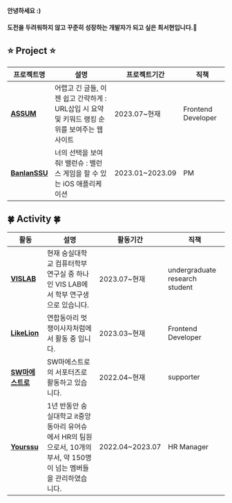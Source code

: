 #### 안녕하세요 :)
#### 도전을 두려워하지 않고 꾸준히 성장하는 개발자가 되고 싶은 최서현입니다.🐥


## ⭐️ Project ⭐️

|프로젝트명|설명|프로젝트기간|직책|
|---|---|---|---|
| [**ASSUM**](https://github.com/LikelionAssum) | 어렵고 긴 글들, 이젠 쉽고 간략하게 : URL삽입 시 요약 및 키워드 랭킹 순위를 보여주는 웹사이트 | 2023.07~현재 | Frontend Developer |
| [**BanlanSSU**](https://github.com/hackathon-I-PROMAX) | 너의 선택을 보여줘! 밸런슈 : 밸런스 게임을 할 수 있는 iOS 애플리케이션 | 2023.01~2023.09 | PM |


## 🍀 Activity 🍀

|활동|설명|활동기간|직책|
|---|---|---|---|
| [**VISLAB**](http://vis.ssu.ac.kr/) | 현재 숭실대학교 컴퓨터학부 연구실 중 하나인 VIS LAB에서 학부 연구생으로 있습니다. | 2023.07~현재 | undergraduate research student |
| [**LikeLion**](https://github.com/likelion-ssu/) | 연합동아리 멋쟁이사자처럼에서 활동 중 입니다. | 2023.03~현재 | Frontend Developer |
| [**SW마에스트로**](https://swmaestro.org/sw/main/main.do) | SW마에스트로의 서포터즈로 활동하고 있습니다.  | 2022.04~현재 | supporter |
| [**Yourssu**](https://yourssu.com/) | 1년 반동안 숭실대학교 it중앙동아리 유어슈에서 HR의 팀원으로서, 10개의 부서, 약 150명이 넘는 멤버들을 관리하였습니다. | 2022.04~2023.07 | HR Manager |

